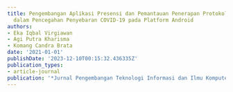 ```yaml
---
title: Pengembangan Aplikasi Presensi dan Pemantauan Penerapan Protokol Kesehatan
  dalam Pencegahan Penyebaran COVID-19 pada Platform Android
authors:
- Eka Iqbal Virgiawan
- Agi Putra Kharisma
- Komang Candra Brata
date: '2021-01-01'
publishDate: '2023-12-10T00:15:32.436335Z'
publication_types:
- article-journal
publication: '*Jurnal Pengembangan Teknologi Informasi dan Ilmu Komputer*'
---
```

